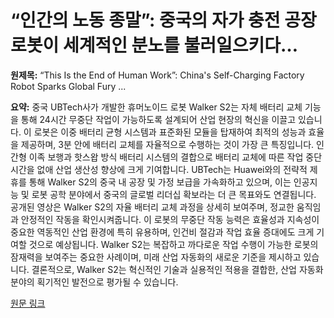# “인간의 노동 종말”: 중국의 자가 충전 공장 로봇이 세계적인 분노를 불러일으키다…

**원제목:** “This Is the End of Human Work”: China's Self-Charging Factory Robot Sparks Global Fury ...

**요약:** 중국 UBTech사가 개발한 휴머노이드 로봇 Walker S2는 자체 배터리 교체 기능을 통해 24시간 무중단 작업이 가능하도록 설계되어 산업 현장의 혁신을 이끌고 있습니다.  이 로봇은 이중 배터리 균형 시스템과 표준화된 모듈을 탑재하여 최적의 성능과 효율을 제공하며, 3분 안에 배터리 교체를 자율적으로 수행하는 것이 가장 큰 특징입니다.  인간형 이족 보행과 핫스왑 방식 배터리 시스템의 결합으로  배터리 교체에 따른 작업 중단 시간을 없애 산업 생산성 향상에 크게 기여합니다.  UBTech는 Huawei와의 전략적 제휴를 통해 Walker S2의 중국 내 공장 및 가정 보급을 가속화하고 있으며, 이는 인공지능 및 로봇 공학 분야에서 중국의 글로벌 리더십 확보라는 더 큰 목표와도 연결됩니다.  공개된 영상은 Walker S2의 자율 배터리 교체 과정을 상세히 보여주며,  정교한 움직임과 안정적인 작동을 확인시켜줍니다.  이 로봇의 무중단 작동 능력은 효율성과 지속성이 중요한 역동적인 산업 환경에 특히 유용하며,  인건비 절감과 작업 효율 증대에도 크게 기여할 것으로 예상됩니다.  Walker S2는  복잡하고 까다로운 작업 수행이 가능한 로봇의 잠재력을 보여주는 중요한 사례이며,  미래 산업 자동화의 새로운 기준을 제시하고 있습니다.  결론적으로, Walker S2는 혁신적인 기술과 실용적인 적용을 결합한, 산업 자동화 분야의 획기적인 발전으로 평가될 수 있습니다.

[원문 링크](https://www.rudebaguette.com/en/2025/07/this-is-the-end-of-human-work-chinas-self-charging-factory-robot-sparks-global-fury-over-24-7-automation-without-limits/)
